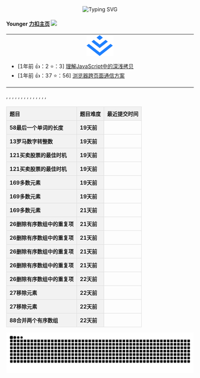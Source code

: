 
 <div align="center">
      <img src="https://readme-typing-svg.demolab.com?font=Fira+Code&pause=1000&width=435&lines=console.log(%22Hello%2C%20World%22);&center=true&size=27" alt="Typing SVG" />
  </div>
  
#### Younger  [力扣主页](https://leetcode.cn/u/18300875296/)  <img src="https://raw.githubusercontent.com/MartinHeinz/MartinHeinz/master/wave.gif" width="20px">



<!-- multi-platform-posts start -->
  <table align="center">
      <tr>
        <td align="center" width="800px" valign="top">
          <div align="center"><img src='https://raw.githubusercontent.com/baozouai/multi-platform-posts-action/main/assets/juejin.svg' alt='juejin'/></div>
<ul>
<li align='left'>[1年前 👍：2  ⭐：3]
      <a href="https://juejin.cn/post/7292966352867393599" target="_blank">理解JavaScript中的深浅拷贝</a>
      </li>
<li align='left'>[1年前 👍：37  ⭐：56]
      <a href="https://juejin.cn/post/7288513881734791222" target="_blank">浏览器跨页面通信方案</a>
      </li>
</ul>
        </td>
      </tr>
    </table>
    <!-- multi-platform-posts end -->
    <!-- leetCode start --> <table style=" border-collapse: collapse;width: 100%;margin-top: 20px;">
    <tr style="border: 1px solid #ddd;padding: 8px;text-align: left;">
      <th style="border: 1px solid #ddd;padding: 8px;text-align: left;background-color: #f2f2f2;">题目</th>
      <th style="border: 1px solid #ddd;padding: 8px;text-align: left;background-color: #f2f2f2;">题目难度</th>
      <th style="border: 1px solid #ddd;padding: 8px;text-align: left;background-color: #f2f2f2;">最近提交时间</th>
    </tr>
     <tr style="border: 1px solid #ddd;padding: 8px;text-align: left;">
    <th style="border: 1px solid #ddd;padding: 8px;text-align: left;background-color: #f2f2f2;">58最后一个单词的长度</th>
    <th style="border: 1px solid #ddd;padding: 8px;text-align: left;background-color: #f2f2f2;">19天前</th>
  </tr>, <tr style="border: 1px solid #ddd;padding: 8px;text-align: left;">
    <th style="border: 1px solid #ddd;padding: 8px;text-align: left;background-color: #f2f2f2;">13罗马数字转整数</th>
    <th style="border: 1px solid #ddd;padding: 8px;text-align: left;background-color: #f2f2f2;">19天前</th>
  </tr>, <tr style="border: 1px solid #ddd;padding: 8px;text-align: left;">
    <th style="border: 1px solid #ddd;padding: 8px;text-align: left;background-color: #f2f2f2;">121买卖股票的最佳时机</th>
    <th style="border: 1px solid #ddd;padding: 8px;text-align: left;background-color: #f2f2f2;">19天前</th>
  </tr>, <tr style="border: 1px solid #ddd;padding: 8px;text-align: left;">
    <th style="border: 1px solid #ddd;padding: 8px;text-align: left;background-color: #f2f2f2;">121买卖股票的最佳时机</th>
    <th style="border: 1px solid #ddd;padding: 8px;text-align: left;background-color: #f2f2f2;">19天前</th>
  </tr>, <tr style="border: 1px solid #ddd;padding: 8px;text-align: left;">
    <th style="border: 1px solid #ddd;padding: 8px;text-align: left;background-color: #f2f2f2;">169多数元素</th>
    <th style="border: 1px solid #ddd;padding: 8px;text-align: left;background-color: #f2f2f2;">19天前</th>
  </tr>, <tr style="border: 1px solid #ddd;padding: 8px;text-align: left;">
    <th style="border: 1px solid #ddd;padding: 8px;text-align: left;background-color: #f2f2f2;">169多数元素</th>
    <th style="border: 1px solid #ddd;padding: 8px;text-align: left;background-color: #f2f2f2;">19天前</th>
  </tr>, <tr style="border: 1px solid #ddd;padding: 8px;text-align: left;">
    <th style="border: 1px solid #ddd;padding: 8px;text-align: left;background-color: #f2f2f2;">169多数元素</th>
    <th style="border: 1px solid #ddd;padding: 8px;text-align: left;background-color: #f2f2f2;">21天前</th>
  </tr>, <tr style="border: 1px solid #ddd;padding: 8px;text-align: left;">
    <th style="border: 1px solid #ddd;padding: 8px;text-align: left;background-color: #f2f2f2;">26删除有序数组中的重复项</th>
    <th style="border: 1px solid #ddd;padding: 8px;text-align: left;background-color: #f2f2f2;">21天前</th>
  </tr>, <tr style="border: 1px solid #ddd;padding: 8px;text-align: left;">
    <th style="border: 1px solid #ddd;padding: 8px;text-align: left;background-color: #f2f2f2;">26删除有序数组中的重复项</th>
    <th style="border: 1px solid #ddd;padding: 8px;text-align: left;background-color: #f2f2f2;">21天前</th>
  </tr>, <tr style="border: 1px solid #ddd;padding: 8px;text-align: left;">
    <th style="border: 1px solid #ddd;padding: 8px;text-align: left;background-color: #f2f2f2;">26删除有序数组中的重复项</th>
    <th style="border: 1px solid #ddd;padding: 8px;text-align: left;background-color: #f2f2f2;">21天前</th>
  </tr>, <tr style="border: 1px solid #ddd;padding: 8px;text-align: left;">
    <th style="border: 1px solid #ddd;padding: 8px;text-align: left;background-color: #f2f2f2;">26删除有序数组中的重复项</th>
    <th style="border: 1px solid #ddd;padding: 8px;text-align: left;background-color: #f2f2f2;">21天前</th>
  </tr>, <tr style="border: 1px solid #ddd;padding: 8px;text-align: left;">
    <th style="border: 1px solid #ddd;padding: 8px;text-align: left;background-color: #f2f2f2;">26删除有序数组中的重复项</th>
    <th style="border: 1px solid #ddd;padding: 8px;text-align: left;background-color: #f2f2f2;">22天前</th>
  </tr>, <tr style="border: 1px solid #ddd;padding: 8px;text-align: left;">
    <th style="border: 1px solid #ddd;padding: 8px;text-align: left;background-color: #f2f2f2;">27移除元素</th>
    <th style="border: 1px solid #ddd;padding: 8px;text-align: left;background-color: #f2f2f2;">22天前</th>
  </tr>, <tr style="border: 1px solid #ddd;padding: 8px;text-align: left;">
    <th style="border: 1px solid #ddd;padding: 8px;text-align: left;background-color: #f2f2f2;">27移除元素</th>
    <th style="border: 1px solid #ddd;padding: 8px;text-align: left;background-color: #f2f2f2;">22天前</th>
  </tr>, <tr style="border: 1px solid #ddd;padding: 8px;text-align: left;">
    <th style="border: 1px solid #ddd;padding: 8px;text-align: left;background-color: #f2f2f2;">88合并两个有序数组</th>
    <th style="border: 1px solid #ddd;padding: 8px;text-align: left;background-color: #f2f2f2;">22天前</th>
  </tr>
    </table><!-- leetCode end -->


![](https://github.com/18300875296/18300875296/blob/output/github-contribution-grid-snake.svg)

